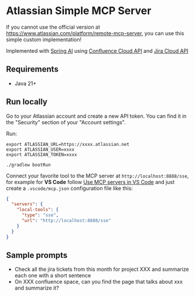 # Atlassian Simple MCP Server

If you cannot use the official version at https://www.atlassian.com/platform/remote-mcp-server, you can use this simple custom implementation!

Implemented with [Spring AI](https://docs.spring.io/spring-ai/reference/index.html) using [Confluence Cloud API](https://developer.atlassian.com/cloud/confluence/rest/v3/intro/#about) and [Jira Cloud API](https://developer.atlassian.com/cloud/jira/platform/rest/v3/intro/#about)

## Requirements

* Java 21+

## Run locally

Go to your Atlassian account and create a new API token. You can find it in the "Security" section of your "Account settings".

Run:
```shell
export ATLASSIAN_URL=https://xxxx.atlassian.net
export ATLASSIAN_USER=xxxx
export ATLASSIAN_TOKEN=xxxx

./gradlew bootRun
```

Connect your favorite tool to the MCP server at `http://localhost:8888/sse`, for example for **VS Code** follow [Use MCP servers in VS Code](https://code.visualstudio.com/docs/copilot/chat/mcp-servers) and just create a `.vscode/mcp.json` configuration file like this:
```json
{
  "servers": {
    "local-tools": {
      "type": "sse",
      "url": "http://localhost:8888/sse"
    }
  }
}
```

## Sample prompts

* Check all the jira tickets from this month for project XXX and summarize each one with a short sentence
* On XXX confluence space, can you find the page that talks about xxx and summarize it?
